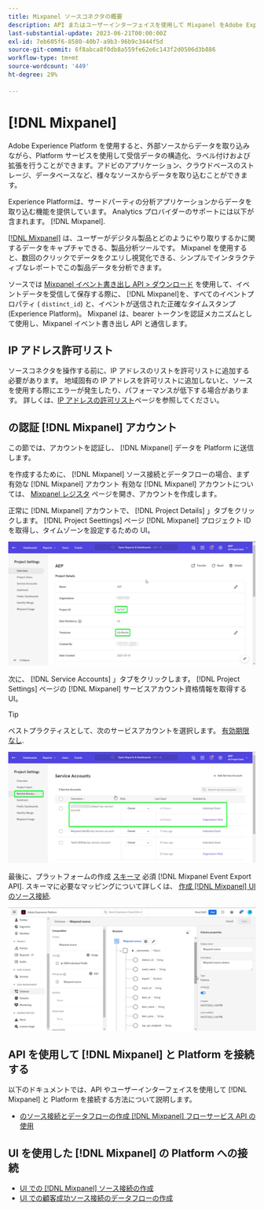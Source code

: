```yaml
---
title: Mixpanel ソースコネクタの概要
description: API またはユーザーインターフェイスを使用して Mixpanel をAdobe Experience Platformに接続する方法を説明します。
last-substantial-update: 2023-06-21T00:00:00Z
exl-id: 7eb605f6-8580-40b7-a9b3-96b9c3444f5d
source-git-commit: 6f8abca8f0db8a559fe62e6c143f2d0506d3b886
workflow-type: tm+mt
source-wordcount: '449'
ht-degree: 29%

---
```


# [!DNL Mixpanel]

Adobe Experience Platform を使用すると、外部ソースからデータを取り込みながら、Platform サービスを使用して受信データの構造化、ラベル付けおよび拡張を行うことができます。アドビのアプリケーション、クラウドベースのストレージ、データベースなど、様々なソースからデータを取り込むことができます。

Experience Platformは、サードパーティの分析アプリケーションからデータを取り込む機能を提供しています。 Analytics プロバイダーのサポートには以下が含まれます。 [!DNL Mixpanel].

[[!DNL Mixpanel]](https://www.mixpanel.com) は、ユーザーがデジタル製品とどのようにやり取りするかに関するデータをキャプチャできる、製品分析ツールです。 Mixpanel を使用すると、数回のクリックでデータをクエリし視覚化できる、シンプルでインタラクティブなレポートでこの製品データを分析できます。

ソースでは [Mixpanel イベント書き出し API > ダウンロード](https://developer.mixpanel.com/reference/raw-event-export) を使用して、イベントデータを受信して保存する際に、 [!DNL Mixpanel]を、すべてのイベントプロパティ ( `distinct_id`) と、イベントが送信された正確なタイムスタンプ (Experience Platform)。 Mixpanel は、bearer トークンを認証メカニズムとして使用し、Mixpanel イベント書き出し API と通信します。

## IP アドレス許可リスト

ソースコネクタを操作する前に、IP アドレスのリストを許可リストに追加する必要があります。 地域固有の IP アドレスを許可リストに追加しないと、ソースを使用する際にエラーが発生したり、パフォーマンスが低下する場合があります。 詳しくは、[IP アドレスの許可リスト](../../ip-address-allow-list.md)ページを参照してください。

## の認証 [!DNL Mixpanel] アカウント

この節では、アカウントを認証し、 [!DNL Mixpanel] データを Platform に送信します。

を作成するために、 [!DNL Mixpanel] ソース接続とデータフローの場合、まず有効な [!DNL Mixpanel] アカウント 有効な [!DNL Mixpanel] アカウントについては、 [Mixpanel レジスタ](https://mixpanel.com/register/) ページを開き、アカウントを作成します。

正常に [!DNL Mixpanel] アカウントで、 [!DNL Project Details] 」タブをクリックします。 [!DNL Project Seettings] ページ [!DNL Mixpanel] プロジェクト ID を取得し、タイムゾーンを設定するための UI。

![mixpanel-project-settings](../../images/tutorials/create/mixpanel-export-events/mixpanel-project-settings.png)

次に、 [!DNL Service Accounts] 」タブをクリックします。 [!DNL Project Settings] ページの [!DNL Mixpanel] サービスアカウント資格情報を取得する UI。

>[!TIP]
>
>ベストプラクティスとして、次のサービスアカウントを選択します。 [有効期限なし](https://developer.mixpanel.com/reference/service-accounts#service-account-expiration).

![Mixpanel サービスアカウント](../../images/tutorials/create/mixpanel-export-events/mixpanel-service-account.png)

最後に、プラットフォームの作成 [スキーマ](../../../xdm/schema/composition.md) 必須 [!DNL Mixpanel Event Export API]. スキーマに必要なマッピングについて詳しくは、 [作成 [!DNL Mixpanel] UI のソース接続](../../tutorials/ui/create/analytics/mixpanel.md#additional-resources).

![スキーマを作成](../../images/tutorials/create/mixpanel-export-events/schema.png)

## API を使用して [!DNL Mixpanel] と Platform を接続する

以下のドキュメントでは、API やユーザーインターフェイスを使用して [!DNL Mixpanel] と Platform を接続する方法について説明します。

* [のソース接続とデータフローの作成 [!DNL Mixpanel] フローサービス API の使用](../../tutorials/api/create/analytics/mixpanel.md)

## UI を使用した [!DNL Mixpanel] の Platform への接続

* [UI での  [!DNL Mixpanel]  ソース接続の作成](../../tutorials/ui/create/analytics/mixpanel.md)
* [UI での顧客成功ソース接続のデータフローの作成](../../tutorials/ui/dataflow/analytics.md)
